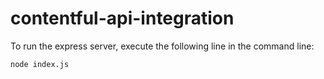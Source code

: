 # contentful-api-integration

To run the express server, execute the following line in the command line:

```
node index.js
```